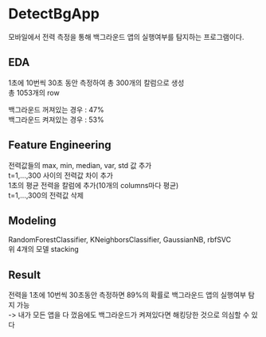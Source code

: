 # DetectBgApp
모바일에서 전력 측정을 통해 백그라운드 앱의 실행여부를 탐지하는 프로그램이다. 

## EDA 
1초에 10번씩 30초 동안 측정하여 총 300개의 칼럼으로 생성  
총 1053개의 row

백그라운드 꺼져있는 경우 : 47%  
백그라운드 켜져있는 경우 : 53%  

## Feature Engineering
전력값들의 max, min, median, var, std 값 추가  
t=1,...,300 사이의 전력값 차이 추가  
1초의 평균 전력을 칼럼에 추가(10개의 columns마다 평균)   
t=1,...,300의  전력값 삭제  

## Modeling
RandomForestClassifier, KNeighborsClassifier, GaussianNB, rbfSVC  
위 4개의 모델 stacking

## Result
전력을 1초에 10번씩 30초동안 측정하면 89%의 확률로 백그라운드 앱의 실행여부 탐지 가능  
-> 내가 모든 앱을 다 껐음에도 백그라운드가 켜져있다면 해킹당한 것으로 의심할 수 있다  